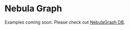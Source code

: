 # Nebula Graph
Examples coming soon. Please check out [NebulaGraph DB](https://www.nebula-graph.io/).
